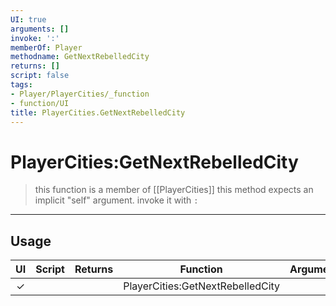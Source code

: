 ```yaml
---
UI: true
arguments: []
invoke: ':'
memberOf: Player
methodname: GetNextRebelledCity
returns: []
script: false
tags:
- Player/PlayerCities/_function
- function/UI
title: PlayerCities.GetNextRebelledCity
---
```

# PlayerCities:GetNextRebelledCity
> this function is a member of [[PlayerCities]]
> this method expects an implicit "self" argument. invoke it with `:`
-----
## Usage
|  UI | Script | Returns | Function | Arguments |
|:---:|:------:|-------:|:--------:|:---------|
|✓| ||PlayerCities:GetNextRebelledCity||
